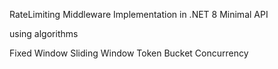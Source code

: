 RateLimiting Middleware Implementation in .NET 8 Minimal API 

using algorithms

Fixed Window
Sliding Window
Token Bucket
Concurrency
